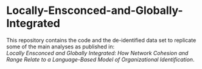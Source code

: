 # Locally-Ensconced-and-Globally-Integrated

This repository contains the code and the de-identified data set to replicate some of the main analyses as published in:<br>
*Locally Ensconced and Globally Integrated: How Network Cohesion and Range Relate to a Language-Based Model of Organizational Identification*.
